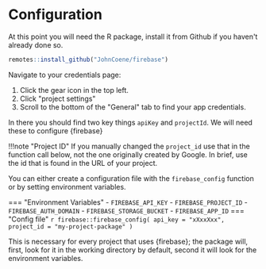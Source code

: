 # Configuration

At this point you will need the R package, install it from Github if you haven't already done so.

```r
remotes::install_github("JohnCoene/firebase")
```

Navigate to your credentials page:

1. Click the gear icon <i class="fa fa-cog"></i> in the top left.
2. Click "project settings"
3. Scroll to the bottom of the "General" tab to find your app credentials.

In there you should find two key things `apiKey` and `projectId`. We will need these to configure {firebase}

!!!note "Project ID"
	If you manually changed the `project_id` use that in
	the function call below, not the one originally created by Google.
	In brief, use the id that is found in the URL of your project.

You can either create a configuration file with the
`firebase_config` function or by setting environment variables.

=== "Environment Variables"
	- `FIREBASE_API_KEY`
	- `FIREBASE_PROJECT_ID`
	- `FIREBASE_AUTH_DOMAIN`
	- `FIREBASE_STORAGE_BUCKET`
	- `FIREBASE_APP_ID`
=== "Config file"
	```r
	firebase::firebase_config(
		api_key = "xXxxXxx", 
		project_id = "my-project-package"
	)
	```

This is necessary for every project that uses {firebase}; the package will, first, look for it in the working directory by
default, second it will look for the environment variables. 
